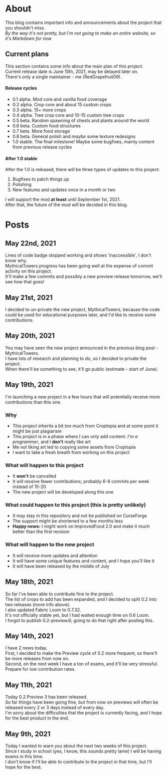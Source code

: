 # About

This blog contains important info and announcements about the project that you shouldn't miss.  
_By the way it's not pretty, but I'm not going to make an entire website, so it's Markdown for now_

## Current plans

This section contains some info about the main plan of this project.  
Current release date is June 15th, 2021, may be delayed later on.  
There's only a single maintainer - me (RedGrapefruit09).

#### Release cycles

- 0.1 alpha. Mod core and vanilla food coverage
- 0.2 alpha. Crop core and about 15 custom crops
- 0.3 alpha. 15+ more crops
- 0.4 alpha. Tree crop core and 10-15 custom tree crops
- 0.5 beta. Random spawning of chests and plants around the world
- 0.6 beta. Custom food structures
- 0.7 beta. More food storage
- 0.8 beta. General polish and _maybe_ some texture redesigns
- 1.0 stable. The final milestone! Maybe some bugfixes, mainly content from previous release cycles

#### After 1.0 stable

After the 1.0 is released, there will be three types of updates to this project:

1. Bugfixes to patch things up
2. Polishing
3. New features and updates once in a month or two

I will support the mod **at least** until September 1st, 2021.  
After that, the future of the mod will be decided in this blog.

# Posts

## May 22nd, 2021

Lines of code badge stopped working and shows 'inaccessible', I don't know why.  
MythicalTowers progress has been going well at the expense of commit activity on this project.  
It'll make a few commits and possibly a new preview release tomorrow, we'll see how that goes!

## May 21st, 2021

I decided to un-private the new project, MythicalTowers,
because the code could be used for educational purposes later,
and I'd like to receive some contributions.

## May 20th, 2021

You may have seen the new project announced in the previous blog post - MythicalTowers.  
I have lots of research and planning to do, so I decided to private the project.  
When there'll be something to see, it'll go public (estimate - start of June).

## May 19th, 2021

I'm launching a new project in a few hours that will potentially receive more contributions than this one.

### Why
- This project inherits a bit _too much_ from Croptopia and at some point it might be just plagiarism 
- This project is in a phase where I can only add content. _I'm a programmer_, and I **don't** really like art
- Me not liking art led to copying some assets from Croptopia
- I want to take a fresh breath from working on this project

### What will happen to this project
- It **won't** be cancelled
- It will receive fewer contributions; probably 6-8 commits per week instead of 15-20
- The new project will be developed along this one

### What could happen to this project (this is pretty unlikely)
- It may stay in this repository and not be published on CurseForge
- The support might be shortened to a few months less
- **Happy news:** I might work on ImprovedFood 2.0 and make it much better than the first revision

### What will happen to the new project
- It will receive more updates and attention
- It will have some unique features and content, and I hope you'll like it
- It will have been released by the middle of July

## May 18th, 2021

So far I've been able to contribute fine to the project.  
The list of crops to add has been expanded, and I decided to split 0.2 into two releases (more info above).  
I also updated Fabric Loom to 0.7.32.  
It's not officially stable yet, but I had waited enough time on 0.6 Loom.  
I forgot to publish 0.2-preview.6; going to do that right after posting this.

## May 14th, 2021

I have 2 news today.  
First, I decided to make the Preview cycle of 0.2 more frequent, so there'll be more releases from now on.  
Second, on the next week I have a ton of exams, and it'll be very stressful. Prepare for low contribution rates.

## May 11th, 2021

Today 0.2 Preview 3 has been released.  
So far things have been going fine, but from now on previews will often be released every 2 or 3 days instead of every
day.  
I'm sorry about the difficulties that the project is currently facing, and I hope for the best product in the end.

## May 9th, 2021

Today I wanted to warn you about the next two weeks of this project.  
Since I study in school (yes, I know, this sounds pretty lame) I will be having exams in this time.  
I don't know if I'll be able to contribute to the project in that time, but I'll hope for the best.